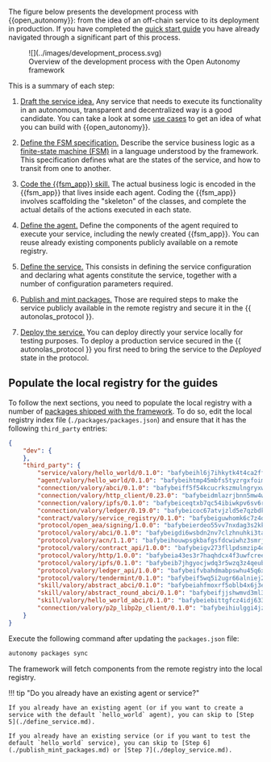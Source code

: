 The figure below presents the development process with {{open_autonomy}}: from the idea of an off-chain service to its deployment in production. If you have completed the [quick start guide](./quick_start.md) you have already navigated through a significant part of this process.

<figure markdown>
![](../images/development_process.svg)
<figcaption>Overview of the development process with the Open Autonomy framework</figcaption>
</figure>

This is a summary of each step:

1. [Draft the service idea.](./draft_service_idea_and_define_fsm_specification.md#draft-the-service-idea) Any service that needs to execute its functionality in an autonomous, transparent and decentralized way is a good candidate. You can take a look at some [use cases](../get_started/use_cases.md) to get an idea of what you can build with {{open_autonomy}}.

2. [Define the FSM specification.](./draft_service_idea_and_define_fsm_specification.md#define-the-fsm-specification) Describe the service business logic as a [finite-state machine (FSM)](../key_concepts/fsm.md) in a language understood by the framework. This specification defines what are the states of the service, and how to transit from one to another.

3. [Code the {{fsm_app}} skill.](./code_fsm_app_skill.md) The actual business logic is encoded in the {{fsm_app}} that lives inside each agent. Coding the {{fsm_app}} involves scaffolding the "skeleton" of the classes, and complete the actual details of the actions executed in each state.

4. [Define the agent.](./define_agent.md) Define the components of the agent required to execute your service, including the newly created {{fsm_app}}. You can reuse already existing components publicly available on a remote registry.

5. [Define the service.](./define_service.md) This consists in defining the service configuration and declaring what agents constitute the service, together with a number of configuration parameters required.

6. [Publish and mint packages.](./publish_mint_packages.md) Those are required steps to make the service publicly available in the remote registry and secure it in the {{ autonolas_protocol }}.

7. [Deploy the service.](./deploy_service.md) You can deploy directly your service locally for testing purposes. To deploy a production service secured in the {{ autonolas_protocol }} you first need to bring the service to the _Deployed_ state in the protocol.

## Populate the local registry for the guides

To follow the next sections, you need to populate the local registry with a number of [packages shipped with the framework](../package_list.md). To do so, edit the local registry index file (`./packages/packages.json`) and ensure that it has the following `third_party` entries:

```json
{
    "dev": {
    },
    "third_party": {
        "service/valory/hello_world/0.1.0": "bafybeihl6j7ihkytk4t4ca2ffhctpzydwi6r4a354ubjasttuv2pw4oaci",
        "agent/valory/hello_world/0.1.0": "bafybeihtmp45mbfs5tyzrgxfoimh552on6dif42ifqidifait3ej2m5zvq",
        "connection/valory/abci/0.1.0": "bafybeiff5f54kcucrkszmulngryxwbfgoes3735pcikiut7oa5luaq63ty",
        "connection/valory/http_client/0.23.0": "bafybeidmlazrjbnn5mw4wxrrj7lfnci7amt5alke2ahb3yirac6qudxuwm",
        "connection/valory/ipfs/0.1.0": "bafybeiceqtxb7qc54ibiwkpv6sv6rp4tz7wmnygovku7d2uh5noy276ldq",
        "connection/valory/ledger/0.19.0": "bafybeicoc67atvjzld5e7qzbdkc7c2fj5jrtuj77nx6igxcdxqqqwxiduy",
        "contract/valory/service_registry/0.1.0": "bafybeiguwhomk6c7z4dpwjuoc7bqiioeokdk3iniz5uiuhlnbspvs4ji4y",
        "protocol/open_aea/signing/1.0.0": "bafybeierdeo55vv7nxdag3s2kk6gh4essmeeqpa7vperbw3wn3ypzmtcdm",
        "protocol/valory/abci/0.1.0": "bafybeigdi6wsbdn2nv7clzhnuhki3taywgiiajwawdaat57o5ntlgqj2qe",
        "protocol/valory/acn/1.1.0": "bafybeihouwpsgkbafgsfdcwiwhz3smrjuw24b74j4v3n3hxirmxeskldwq",
        "protocol/valory/contract_api/1.0.0": "bafybeigv273fllpdsmzip4qfmhyvltdcss4yhoicss32c2yc7am6kue4cy",
        "protocol/valory/http/1.0.0": "bafybeia43es3r7haqhdcx4f3uwfcreeytyk4zadczsafwyc5dzwr7lu2jq",
        "protocol/valory/ipfs/0.1.0": "bafybeib7jhgyocjwdq3r5wzq3z4qeubj3dwi3aqjn2uxzuwnjp5fhvafcu",
        "protocol/valory/ledger_api/1.0.0": "bafybeifvbahdmabpswhu45q6xb2jppbvqlfztya6jx2ttu4eb6pjltyxam",
        "protocol/valory/tendermint/0.1.0": "bafybeif5wq5i2ugr66alniej2bk4vws5sikal7otx674y5kz52e3ulo2qm",
        "skill/valory/abstract_abci/0.1.0": "bafybeiahfmoxrf5oblb4x6j3e5geck5jxoqulsm5vy2pg4dxmfegbjvmym",
        "skill/valory/abstract_round_abci/0.1.0": "bafybeifjjshwmvd3ml3kkgvrcv4p45jn4bolmghljbujhjdhkixvqgjf4a",
        "skill/valory/hello_world_abci/0.1.0": "bafybeiebittgfcz4idj633fkrvu6qle2ajekdjxpp7slggyur7vv7s7hrq",
        "connection/valory/p2p_libp2p_client/0.1.0": "bafybeihiulggi4jz3i7qdjicztbvlrkesyb7paiovfcmw22xvovpweeq7y"
    }
}
```

Execute the following command after updating the `packages.json` file:

```bash
autonomy packages sync
```

The framework will fetch components from the remote registry into the local registry.

!!! tip "Do you already have an existing agent or service?"

    If you already have an existing agent (or if you want to create a service with the default `hello_world` agent), you can skip to [Step 5](./define_service.md).

    If you already have an existing service (or if you want to test the default `hello_world` service), you can skip to [Step 6](./publish_mint_packages.md) or [Step 7](./deploy_service.md).
